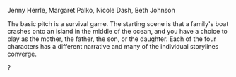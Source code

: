 <!-- INSTRUCTIONS:
Guiding questions are in comments; add your answers outside the comments, where they can be seen. -->



<!-- Who is working on this project? -->
Jenny Herrle, Margaret Palko, Nicole Dash, Beth Johnson

<!-- What's the basic pitch for the Twine narrative? Where do you start? Who do you play as? What's the genre? -->
The basic pitch is a survival game. The starting scene is that a family's boat crashes onto an island in the middle of the ocean, and you have a choice to play as the mother, the father, the son, or the daughter. Each of the four characters has a different narrative and many of the individual storylines converge.  


<!-- What overall mode of collaboration are you planning to use: divide the work by project sections? by media types and expertise? by compromise and consensus all the way through?-->
?


<!-- Feel free to add any further thoughts, plans, or possibilities... or to answer additional questions from the Group Contract on page 116 of Writer/Designer. -->
